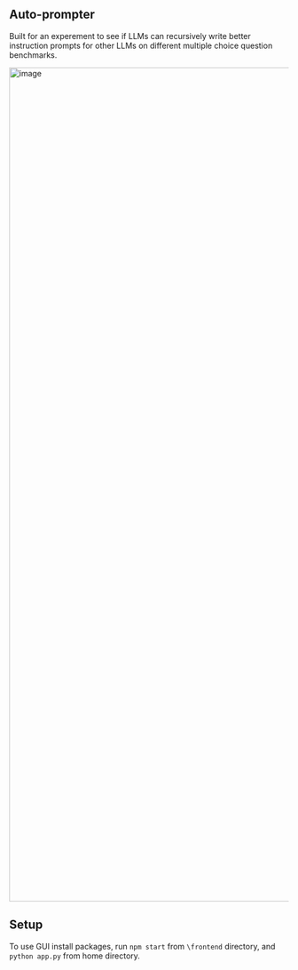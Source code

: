 ## Auto-prompter
Built for an experement to see if LLMs can recursively write better instruction prompts for other LLMs on different multiple choice question benchmarks.

<img width="1501" alt="image" src="https://github.com/user-attachments/assets/b69af272-4ad1-431a-acee-0351c99a4207">

## Setup
To use GUI install packages, run `npm start` from `\frontend` directory, and `python app.py` from home directory.


